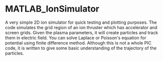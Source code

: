 # MATLAB_IonSimulator
A very simple 2D ion simulator for quick testing and plotting purposes. The code simulates the grid region of an ion thruster which has accelerator and screen grids. Given the plasma parameters, it will create particles and track them in electric field. You can solve Laplace or Poisson's equation for potential using finite difference method. Although this is not a whole PIC code, it is written to give some basic understanding of the trajectory of the particles.

